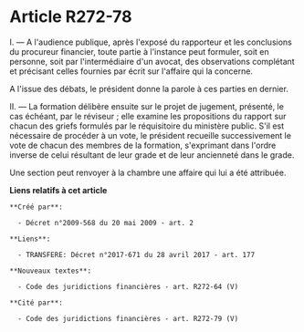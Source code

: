 # Article R272-78

I. ― A l'audience publique, après l'exposé du rapporteur et les conclusions du procureur financier, toute partie à l'instance
peut formuler, soit en personne, soit par l'intermédiaire d'un avocat, des observations complétant et précisant celles
fournies par écrit sur l'affaire qui la concerne. 

A l'issue des débats, le président donne la parole à ces parties en dernier. 

II. ― La formation délibère ensuite sur le projet de jugement, présenté, le cas échéant, par le réviseur ; elle examine les
propositions du rapport sur chacun des griefs formulés par le réquisitoire du ministère public. S'il est nécessaire de
procéder à un vote, le président recueille successivement le vote de chacun des membres de la formation, s'exprimant dans
l'ordre inverse de celui résultant de leur grade et de leur ancienneté dans le grade. 

Une section peut renvoyer à la chambre une affaire qui lui a été attribuée.

**Liens relatifs à cet article**

	**Créé par**:

	  - Décret n°2009-568 du 20 mai 2009 - art. 2

	**Liens**:

	  - TRANSFERE: Décret n°2017-671 du 28 avril 2017 - art. 177

	**Nouveaux textes**:

	  - Code des juridictions financières - art. R272-64 (V)

	**Cité par**:

	  - Code des juridictions financières - art. R272-79 (V)
